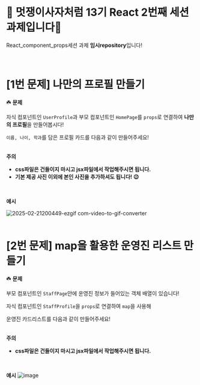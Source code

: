 # 🦁 멋쟁이사자처럼 13기 React 2번째 세션 과제입니다🦁
React_component_props세션 과제 **임시repository**입니다!
<br/>
<br/>
<br/>
  
# [1번 문제] 나만의 프로필 만들기

☘️ **문제**

자식 컴포넌트인 `UserProfile`과 부모 컴포넌트인 `HomePage`를 `props`로 연결하여 **나만의 프로필**을 만들어봅시다!

`이름, 나이, 학과`를 담은 프로필 카드를 다음과 같이 만들어주세요! 
<br/>
<br/>

**주의**

- **css파일은 건들이지 마시고 jsx파일에서 작업해주시면 됩니다.**
- **기본 제공 사진 이외에 본인 사진을 추가하셔도 됩니다! 😉**
<br/>

**예시**


![2025-02-21200449-ezgif com-video-to-gif-converter](https://github.com/user-attachments/assets/c0315ee4-b67a-482f-a47f-2c494c7ff4e1)
<br/>
<br/>

# [2번 문제] map을 활용한 운영진 리스트 만들기

☘️ **문제**

부모 컴포넌트인 `StaffPage`안에 운영진 정보가 들어있는 객체 배열이 있습니다!

자식 컴포넌트인 `StaffProfile`을 `props`로 연결하여  `map`을 사용해 

운영진 카드리스트를 다음과 같이 만들어주세요!
<br/>
<br/>

**주의**

- **css파일은 건들이지 마시고 jsx파일에서 작업해주시면 됩니다.**
<br/>

**예시**
![image](https://github.com/user-attachments/assets/61cbe299-92fb-4e92-9ae7-bf9d4e8c2f3f)


